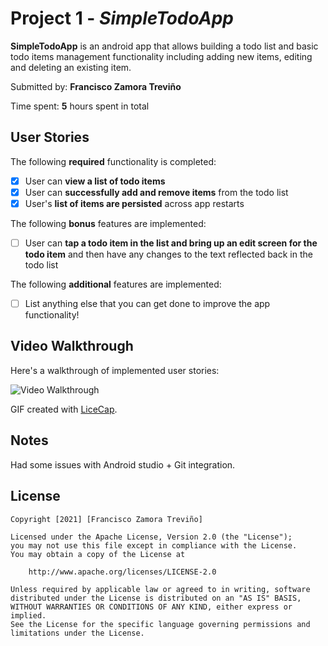 # Project 1 - *SimpleTodoApp*

**SimpleTodoApp** is an android app that allows building a todo list and basic todo items management functionality including adding new items, editing and deleting an existing item.

Submitted by: **Francisco Zamora Treviño**

Time spent: **5** hours spent in total

## User Stories

The following **required** functionality is completed:

* [X] User can **view a list of todo items**
* [X] User can **successfully add and remove items** from the todo list
* [X] User's **list of items are persisted** across app restarts

The following **bonus** features are implemented:

* [ ] User can **tap a todo item in the list and bring up an edit screen for the todo item** and then have any changes to the text reflected back in the todo list

The following **additional** features are implemented:

* [ ] List anything else that you can get done to improve the app functionality!

## Video Walkthrough

Here's a walkthrough of implemented user stories:

<img src='https://imgur.com/a/zB8Nq5N' title='Walkthrough' width='' alt='Video Walkthrough' />

GIF created with [LiceCap](https://www.cockos.com/licecap/).

## Notes

Had some issues with Android studio + Git integration.

## License

    Copyright [2021] [Francisco Zamora Treviño]

    Licensed under the Apache License, Version 2.0 (the "License");
    you may not use this file except in compliance with the License.
    You may obtain a copy of the License at

        http://www.apache.org/licenses/LICENSE-2.0

    Unless required by applicable law or agreed to in writing, software
    distributed under the License is distributed on an "AS IS" BASIS,
    WITHOUT WARRANTIES OR CONDITIONS OF ANY KIND, either express or implied.
    See the License for the specific language governing permissions and
    limitations under the License.
